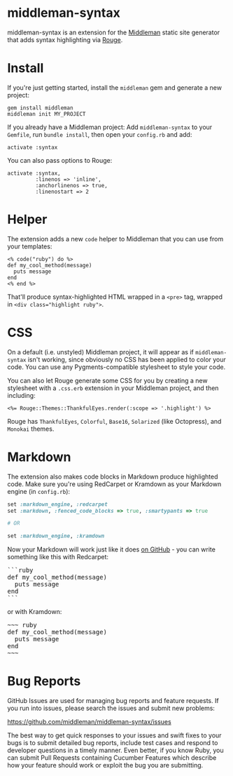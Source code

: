 # middleman-syntax

middleman-syntax is an extension for the [Middleman](http://middlemanapp.com) static site generator that adds syntax highlighting via [Rouge](https://github.com/jayferd/rouge).

# Install
If you're just getting started, install the `middleman` gem and generate a new project:

```
gem install middleman
middleman init MY_PROJECT
```

If you already have a Middleman project:
Add `middleman-syntax` to your `Gemfile`, run `bundle install`, then open your `config.rb` and add:

```
activate :syntax
```

You can also pass options to Rouge:

```
activate :syntax,
         :linenos => 'inline',
         :anchorlinenos => true,
         :linenostart => 2
```

# Helper

The extension adds a new `code` helper to Middleman that you can use from your templates:

```erb
<% code("ruby") do %>
def my_cool_method(message)
  puts message
end
<% end %>
```

That'll produce syntax-highlighted HTML wrapped in a `<pre>` tag, wrapped in `<div class="highlight ruby">`.

# CSS

On a default (i.e. unstyled) Middleman project, it will appear as if `middleman-syntax` isn't working, since obviously no CSS has been applied to color your code. You can use any Pygments-compatible stylesheet to style your code.

You can also let Rouge generate some CSS for you by creating a new stylesheet with a `.css.erb` extension in your Middleman project, and then including:

```erb
<%= Rouge::Themes::ThankfulEyes.render(:scope => '.highlight') %>
```

Rouge has `ThankfulEyes`, `Colorful`, `Base16`, `Solarized` (like Octopress), and `Monokai` themes.

# Markdown

The extension also makes code blocks in Markdown produce highlighted code. Make sure you're using RedCarpet or Kramdown as your Markdown engine (in `config.rb`):

```ruby
set :markdown_engine, :redcarpet
set :markdown, :fenced_code_blocks => true, :smartypants => true

# OR

set :markdown_engine, :kramdown
```

Now your Markdown will work just like it does [on GitHub](http://github.github.com/github-flavored-markdown/) - you can write something like this with Redcarpet:

<pre>
```ruby
def my_cool_method(message)
  puts message
end
```
</pre>

or with Kramdown:

<pre>
~~~ ruby
def my_cool_method(message)
  puts message
end
~~~
</pre>

# Bug Reports

GitHub Issues are used for managing bug reports and feature requests. If you run into issues, please search the issues and submit new problems:

https://github.com/middleman/middleman-syntax/issues

The best way to get quick responses to your issues and swift fixes to your bugs is to submit detailed bug reports, include test cases and respond to developer questions in a timely manner. Even better, if you know Ruby, you can submit Pull Requests containing Cucumber Features which describe how your feature should work or exploit the bug you are submitting.

